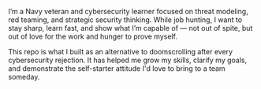 I’m a Navy veteran and cybersecurity learner focused on threat modeling, red teaming, and strategic security thinking. While job hunting, I want to stay sharp, learn fast, and show what I’m capable of — not out of spite, but out of love for the work and hunger to prove myself.

This repo is what I built as an alternative to doomscrolling after every cybersecurity rejection. It has helped me grow my skills, clarify my goals, and demonstrate the self-starter attitude I'd love to bring to a team someday.